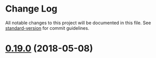 # Change Log

All notable changes to this project will be documented in this file. See [standard-version](https://github.com/conventional-changelog/standard-version) for commit guidelines.

<a name="0.19.0"></a>
# [0.19.0](https://github.com/vuegg/vuegg/compare/v0.18.1...v0.19.0) (2018-05-08)
